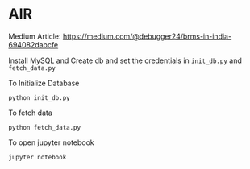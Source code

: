 # AIR

Medium Article: https://medium.com/@debugger24/brms-in-india-694082dabcfe

Install MySQL and Create db and set the credentials in `init_db.py` and `fetch_data.py`

To Initialize Database
```
python init_db.py
```

To fetch data
```
python fetch_data.py
```

To open jupyter notebook
```
jupyter notebook
```
